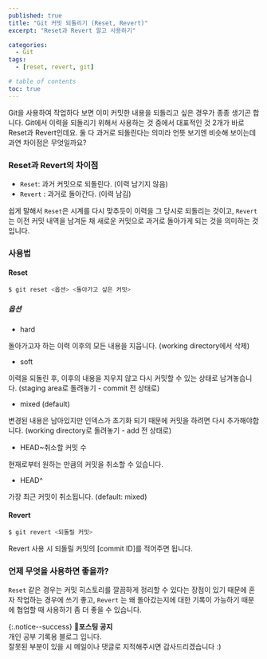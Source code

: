 ```yaml
---
published: true
title: "Git 커밋 되돌리기 (Reset, Revert)"
excerpt: "Reset과 Revert 알고 사용하기"

categories:
  - Git
tags:
  - [reset, revert, git]

# table of contents
toc: true
---
```


Git을 사용하여 작업하다 보면 이미 커밋한 내용을 되돌리고 싶은 경우가 종종 생기곤 합니다. Git에서 이력을 되돌리기 위해서 사용하는 것 중에서 대표적인 것 2개가 바로 Reset과 Revert인데요. 둘 다 과거로 되돌린다는 의미라 언뜻 보기엔 비슷해 보이는데 과연 차이점은 무엇일까요?

### Reset과 Revert의 차이점

- `Reset`: 과거 커밋으로 되돌린다. (이력 남기지 않음)
- `Revert` : 과거로 돌아간다. (이력 남김)

쉽게 말해서 `Reset`은 시계를 다시 맞추듯이 이력을 그 당시로 되돌리는 것이고, `Revert`는 이전 커밋 내역을 남겨둔 채 새로운 커밋으로 과거로 돌아가게 되는 것을 의미하는 것입니다.

### 사용법

#### Reset

```bash
$ git reset <옵션> <돌아가고 싶은 커밋>
```

##### 옵션

- hard

돌아가고자 하는 이력 이후의 모든 내용을 지웁니다. (working directory에서 삭제)

- soft

이력을 되돌린 후, 이후의 내용을 지우지 않고 다시 커밋할 수 있는 상태로 남겨놓습니다. (staging area로 돌려놓기 - commit 전 상태로)

- mixed (default)

변경된 내용은 남아있지만 인덱스가 초기화 되기 때문에 커밋을 하려면 다시 추가해야합니다. (working directory로 돌려놓기 - add 전 상태로)

- HEAD~취소할 커밋 수

현재로부터 원하는 만큼의 커밋을 취소할 수 있습니다.

- HEAD^

가장 최근 커밋이 취소됩니다. (default: mixed)

#### Revert

```bash
$ git revert <되돌릴 커밋>
```

Revert 사용 시 되돌릴 커밋의 [commit ID]를 적어주면 됩니다.

### 언제 무엇을 사용하면 좋을까?

`Reset` 같은 경우는 커밋 히스토리를 깔끔하게 정리할 수 있다는 장점이 있기 때문에 혼자 작업하는 경우에 쓰기 좋고, `Revert` 는 왜 돌아갔는지에 대한 기록이 가능하기 때문에 협업할 때 사용하기 좀 더 좋을 수 있습니다.

{:.notice--success}
🔔**포스팅 공지**  
개인 공부 기록용 블로그 입니다.  
잘못된 부분이 있을 시 메일이나 댓글로 지적해주시면 감사드리겠습니다 :)
